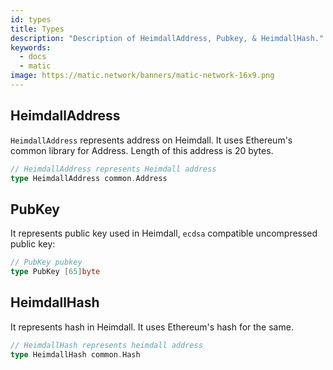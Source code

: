 ```yaml
---
id: types
title: Types
description: "Description of HeimdallAddress, Pubkey, & HeimdallHash."
keywords:
  - docs
  - matic
image: https://matic.network/banners/matic-network-16x9.png 
---
```

## HeimdallAddress

`HeimdallAddress` represents address on Heimdall. It uses Ethereum's common library for Address. Length of this address is 20 bytes.

```go
// HeimdallAddress represents Heimdall address
type HeimdallAddress common.Address
```

## PubKey

It represents public key used in Heimdall, `ecdsa` compatible uncompressed public key:

```go
// PubKey pubkey
type PubKey [65]byte
```

## HeimdallHash

It represents hash in Heimdall. It uses Ethereum's hash for the same. 

```go
// HeimdallHash represents heimdall address
type HeimdallHash common.Hash
```
